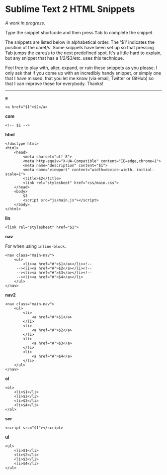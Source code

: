 # Sublime Text 2 HTML Snippets

_A work in progress._

Type the snippet shortcode and then press <kbd>Tab</kbd> to complete the snippet.

The snippets are listed below in alphabetical order. The '$1' indicates the
position of the caret/s. Some snippets have been set up so that pressing Tab
jumps the caret/s to the next predefined spot. It's a little hard to explain,
but any snippet that has a $1/$2/$3/etc. uses this technique.

Feel free to play with, alter, expand, or ruin these snippets as you please. I
only ask that if you come up with an incredibly handy snippet, or simply one that
I have missed, that you let me know (via email, Twitter or GitHub) so that I
can improve these for everybody. Thanks!

---

__a__

    <a href="$1">$2</a>

__com__

    <!-- $1 -->

__html__

    <!doctype html>
    <html>
        <head>
            <meta charset="utf-8">
            <meta http-equiv="X-UA-Compatible" content="IE=edge,chrome=1">
            <meta name="description" content="$1">
            <meta name="viewport" content="width=device-width, initial-scale=1">
            <title>$2</title>
            <link rel="stylesheet" href="css/main.css">
        </head>
        <body>
            $3
            <script src="js/main.js"></script>
        </body>
    </html>

__lin__

    <link rel="stylesheet" href="$1">

__nav__

For when using `inline-block`.

    <nav class="main-nav">
        <ul>
            <li><a href="#">$1</a></li><!--
         --><li><a href="#">$2</a></li><!--
         --><li><a href="#">$3</a></li><!--
         --><li><a href="#">$4</a></li>
        </ul>
    </nav>

__nav2__

    <nav class="main-nav">
        <ul>
            <li>
                <a href="#">$1</a>
            </li>
            <li>
                <a href="#">$2</a>
            </li>
            <li>
                <a href="#">$3</a>
            </li>
            <li>
                <a href="#">$4</a>
            </li>
        </ul>
    </nav>

__ol__

    <ol>
        <li>$1</li>
        <li>$2</li>
        <li>$3</li>
        <li>$4</li>
    </ol>

__scr__

    <script src="$1"></script>

__ul__

    <ul>
        <li>$1</li>
        <li>$2</li>
        <li>$3</li>
        <li>$4</li>
    </ul>
